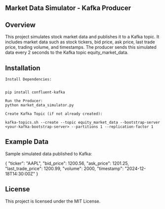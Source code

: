 ## Market Data Simulator - Kafka Producer
## Overview
This project simulates stock market data and publishes it to a Kafka topic. It includes market data such as stock tickers, bid price, ask price, last trade price, trading volume, and timestamps. The producer sends this simulated data every 2 seconds to the Kafka topic equity_market_data.

## Installation
``````````````````````````````````````````````````````````````````````````````````
Install Dependencies:


pip install confluent-kafka

Run the Producer:
python market_data_simulator.py

Create Kafka Topic (if not already created):

kafka-topics.sh --create --topic equity_market_data --bootstrap-server <your-kafka-bootstrap-server> --partitions 1 --replication-factor 1

```````````````````````````````````````````````````````````````````````````````````
## Example Data
Sample simulated data published to Kafka:


{
  "ticker": "AAPL",
  "bid_price": 1200.56,
  "ask_price": 1201.25,
  "last_trade_price": 1200.99,
  "volume": 2000,
  "timestamp": "2024-12-18T14:30:00Z"
}
## License
This project is licensed under the MIT License.

